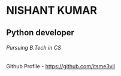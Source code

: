 # NISHANT KUMAR

## Python developer 

###### Pursuing B.Tech in CS

Github Profile - https://github.com/itsme3vil
